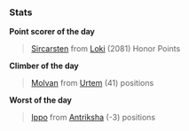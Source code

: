 

### Stats

**Point scorer of the day**
>[Sircarsten](/#/character/Loki/828425) from [Loki](/#/ranking/Loki)  (2081) Honor Points


**Climber of the day**
>[Molvan](/#/character/Urtem/737797) from [Urtem](/#/ranking/Urtem)  (41) positions


**Worst of the day**
>[Ippo](/#/character/Antriksha/499180) from [Antriksha](/#/ranking/Antriksha)  (-3) positions


